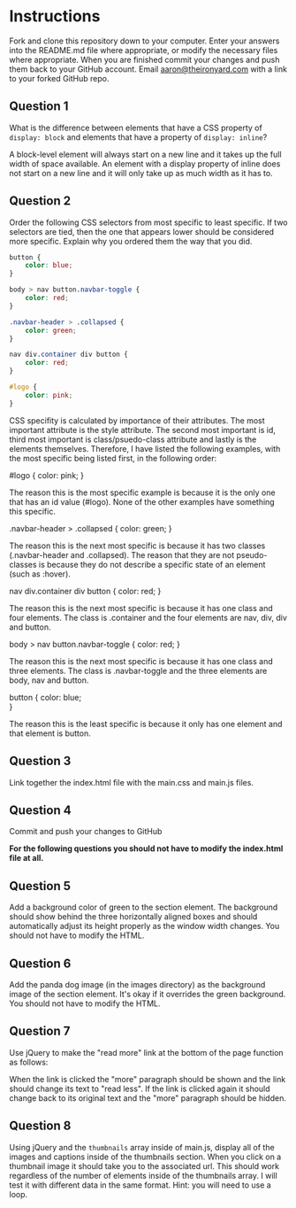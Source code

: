 # Instructions
Fork and clone this repository down to your computer. Enter your answers into the README.md file where appropriate, or modify the necessary files where appropriate. When you are finished commit your changes and push them back to your GitHub account. Email aaron@theironyard.com with a link to your forked GitHub repo.


## Question 1
What is the difference between elements that have a CSS property of `display: block` and elements that have a property of `display: inline`?

A block-level element will always start on a new line and it takes up the full width of space available. An element with a display property of inline does not start on a new line and it will only take up as much width as it has to.


## Question 2
Order the following CSS selectors from most specific to least specific. If two selectors are tied, then the one that appears lower should be considered more specific. Explain why you ordered them the way that you did.

```css
button {
	color: blue;          
}

body > nav button.navbar-toggle {
	color: red;
}

.navbar-header > .collapsed {
	color: green;
}

nav div.container div button {
	color: red;
}

#logo {
	color: pink;
}
```

CSS specifity is calculated by importance of their attributes. The most important attribute is the style attribute. The second most important is id, third most important is class/psuedo-class attribute and lastly is the elements themselves. Therefore, I have listed the following examples, with the most specific being listed first, in the following order: 

#logo {
	color: pink;
}

The reason this is the most specific example is because it is the only one that has an id value (#logo). None of the other examples have something this specific.

.navbar-header > .collapsed {
	color: green;
}

The reason this is the next most specific is because it has two classes (.navbar-header and .collapsed). The reason that they are not pseudo-classes is because they do not describe a specific state of an element (such as :hover).

nav div.container div button {
	color: red;
}

The reason this is the next most specific is because it has one class and four elements. The class is .container and the four elements are nav, div, div and button.


body > nav button.navbar-toggle {
	color: red;
}

The reason this is the next most specific is because it has one class and three elements. The class is .navbar-toggle and the three elements are body, nav and button.

button {
	color: blue;          
}

The reason this is the least specific is because it only has one element and that element is button.

## Question 3
Link together the index.html file with the main.css and main.js files.

## Question 4
Commit and push your changes to GitHub

**For the following questions you should not have to modify the index.html file at all.**

## Question 5
Add a background color of green to the section element. The background should show behind the three horizontally aligned boxes and should automatically adjust its height properly as the window width changes. You should not have to modify the HTML.

## Question 6
Add the panda dog image (in the images directory) as the background image of the section element. It's okay if it overrides the green background. You should not have to modify the HTML.

## Question 7
Use jQuery to make the "read more" link at the bottom of the page function as follows:

When the link is clicked the "more" paragraph should be shown and the link should change its text to "read less". If the link is clicked again it should change back to its original text and the "more" paragraph should be hidden.

## Question 8
Using jQuery and the `thumbnails` array inside of main.js, display all of the images and captions inside of the thumbnails section. When you click on a thumbnail image it should take you to the associated url. This should work regardless of the number of elements inside of the thumbnails array. I will test it with different data in the same format. Hint: you will need to use a loop.